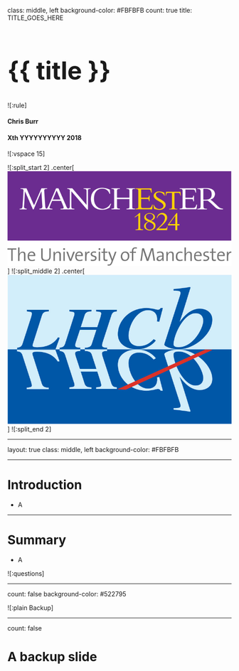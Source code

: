 class: middle, left
background-color: #FBFBFB
count: true
title: TITLE_GOES_HERE

<h1 id="my-title" style="position: unset; top: unset; font-size: 55px;">{{ title }}</h1>

![:rule]
#### **Chris Burr**
#### Xth YYYYYYYYYY 2018

![:vspace 15]

![:split_start 2]
.center[![:scale_y 20](logos/UniOfManchesterLogo.svg)]
![:split_middle 2]
.center[![:scale_y 20](logos/lhcb-logo.jpg)]
![:split_end 2]

---

layout: true
class: middle, left
background-color: #FBFBFB

---

# Introduction

 - A

---

# Summary

 - A

![:questions]

---

count: false
background-color: #522795

![:plain Backup]

---

count: false

# A backup slide
